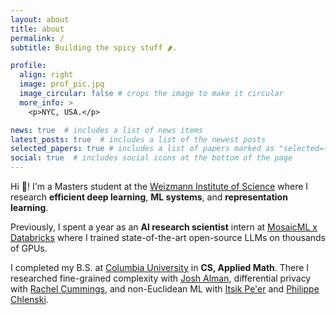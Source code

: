 ```yaml
---
layout: about
title: about
permalink: /
subtitle: Building the spicy stuff 🌶️.

profile:
  align: right
  image: prof_pic.jpg
  image_circular: false # crops the image to make it circular
  more_info: >
    <p>NYC, USA.</p>

news: true  # includes a list of news items
latest_posts: true  # includes a list of the newest posts
selected_papers: true # includes a list of papers marked as "selected={true}"
social: true  # includes social icons at the bottom of the page
---
```


Hi 👋! I'm a Masters student at the [Weizmann Institute of Science](https://www.weizmann.ac.il/pages/) where I research **efficient deep learning**, **ML systems**, and **representation learning**.

Previously, I spent a year as an **AI research scientist** intern at [MosaicML x Databricks](https://www.mosaicml.com/) where I trained state-of-the-art open-source LLMs on thousands of GPUs.

I completed my B.S. at [Columbia University](https://www.columbia.edu/) in **CS, Applied Math**. There I researched fine-grained complexity with [Josh Alman](https://joshalman.com/), differential privacy with [Rachel Cummings](https://rachelcummings.com/), and non-Euclidean ML with [Itsik Pe'er](https://www.engineering.columbia.edu/faculty/itsik-peer) and [Philippe Chlenski](http://chlenski.com/).
